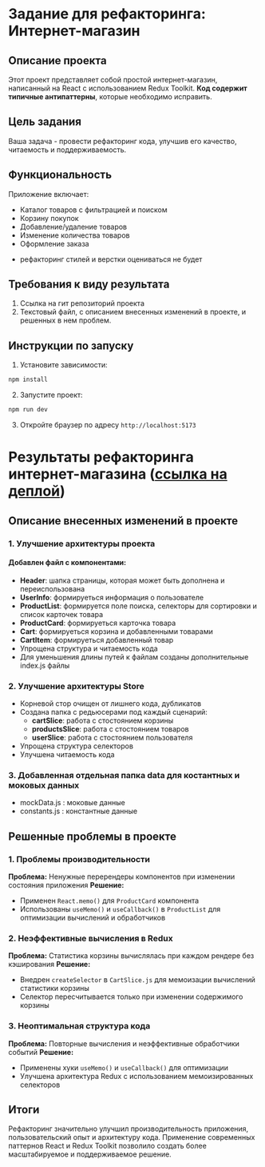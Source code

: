 # Задание для рефакторинга: Интернет-магазин 
## Описание проекта

Этот проект представляет собой простой интернет-магазин, написанный на React с использованием Redux Toolkit. **Код содержит типичные антипаттерны**, которые необходимо исправить.

## Цель задания

Ваша задача - провести рефакторинг кода, улучшив его качество, читаемость и поддерживаемость. 

## Функциональность

Приложение включает:
- Каталог товаров с фильтрацией и поиском
- Корзину покупок
- Добавление/удаление товаров
- Изменение количества товаров
- Оформление заказа

* рефакторинг стилей и верстки оцениваться не будет

## Требования к виду результата
1. Ссылка на гит репозиторий проекта
2. Текстовый файл, с описанием внесенных изменений в проекте, и решенных в нем проблем.


## Инструкции по запуску

1. Установите зависимости:
```bash
npm install
```

2. Запустите проект:
```bash
npm run dev
```

3. Откройте браузер по адресу `http://localhost:5173`


# Результаты рефакторинга интернет-магазина ([ссылка на деплой](https://frontend-test-case-git-main-serjos-projects-25235e9c.vercel.app/))

## Описание внесенных изменений в проекте

### 1. Улучшение архитектуры проекта
#### Добавлен файл с компонентами:
- **Header**: шапка страницы, которая может быть дополнена и переиспользована
- **UserInfo**: формируеться информация о пользователе
- **ProductList**: формируется поле поиска, селекторы для сортировки и список карточек товара
- **ProductCard**: формируеться карточка товара
- **Cart**: формируеться корзина и добавленными товарами
- **CartItem**: формируеться добавленный товар
- Упрощена структура и читаемость кода
- Для уменьшения длины путей к файлам созданы дополнительные index.js файлы

### 2. Улучшение архитектуры Store
- Корневой стор очищен от лишнего кода, дубликатов
- Создана папка с редьюсерами под каждый сценарий:
  - **cartSlice**: работа с стостоянием корзины
  - **productsSlice**: работа с стостоянием товаров
  - **userSlice**: работа с стостоянием пользователя
- Упрощена структура селекторов
- Улучшена читаемость кода

### 3. Добавленная отдельная папка data для костантных и моковых данных
- mockData.js : моковые данные
- constants.js : константные данные

## Решенные проблемы в проекте

### 1. Проблемы производительности
**Проблема:** Ненужные перерендеры компонентов при изменении состояния приложения
**Решение:** 
- Применен `React.memo()` для `ProductCard` компонента
- Использованы `useMemo()` и `useCallback()` в `ProductList` для оптимизации вычислений и обработчиков

### 2. Неэффективные вычисления в Redux
**Проблема:** Статистика корзины вычислялась при каждом рендере без кэширования
**Решение:** 
- Внедрен `createSelector` в `CartSlice.js` для мемоизации вычислений статистики корзины
- Селектор пересчитывается только при изменении содержимого корзины

### 3. Неоптимальная структура кода
**Проблема:** Повторные вычисления и неэффективные обработчики событий
**Решение:**
- Применены хуки `useMemo()` и `useCallback()` для оптимизации
- Улучшена архитектура Redux с использованием мемоизированных селекторов

## Итоги
Рефакторинг значительно улучшил производительность приложения, пользовательский опыт и архитектуру кода. Применение современных паттернов React и Redux Toolkit позволило создать более масштабируемое и поддерживаемое решение.


